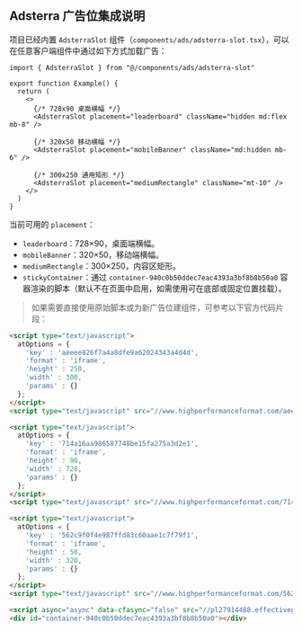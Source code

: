 ## Adsterra 广告位集成说明

项目已经内置 `AdsterraSlot` 组件（`components/ads/adsterra-slot.tsx`），可以在任意客户端组件中通过如下方式加载广告：

```tsx
import { AdsterraSlot } from "@/components/ads/adsterra-slot"

export function Example() {
  return (
    <>
      {/* 728x90 桌面横幅 */}
      <AdsterraSlot placement="leaderboard" className="hidden md:flex mb-8" />

      {/* 320x50 移动横幅 */}
      <AdsterraSlot placement="mobileBanner" className="md:hidden mb-6" />

      {/* 300x250 通用矩形 */}
      <AdsterraSlot placement="mediumRectangle" className="mt-10" />
    </>
  )
}
```

当前可用的 `placement`：

- `leaderboard`：728×90，桌面端横幅。
- `mobileBanner`：320×50，移动端横幅。
- `mediumRectangle`：300×250，内容区矩形。
- `stickyContainer`：通过 `container-940c0b50ddec7eac4393a3bf8b8b50a0` 容器渲染的脚本（默认不在页面中启用，如需使用可在底部或固定位置挂载）。

> 如果需要直接使用原始脚本或为新广告位建组件，可参考以下官方代码片段：

```html
<script type="text/javascript">
  atOptions = {
    'key' : 'aeeee826f7a4a8dfe9a62024343a4d4d',
    'format' : 'iframe',
    'height' : 250,
    'width' : 300,
    'params' : {}
  };
</script>
<script type="text/javascript" src="//www.highperformanceformat.com/aeeee826f7a4a8dfe9a62024343a4d4d/invoke.js"></script>

<script type="text/javascript">
  atOptions = {
    'key' : '714a16aa986587748be15fa275a3d2e1',
    'format' : 'iframe',
    'height' : 90,
    'width' : 728,
    'params' : {}
  };
</script>
<script type="text/javascript" src="//www.highperformanceformat.com/714a16aa986587748be15fa275a3d2e1/invoke.js"></script>

<script type="text/javascript">
  atOptions = {
    'key' : '562c9f0f4e987ffd83c60aae1c7f79f1',
    'format' : 'iframe',
    'height' : 50,
    'width' : 320,
    'params' : {}
  };
</script>
<script type="text/javascript" src="//www.highperformanceformat.com/562c9f0f4e987ffd83c60aae1c7f79f1/invoke.js"></script>

<script async="async" data-cfasync="false" src="//pl27914488.effectivegatecpm.com/940c0b50ddec7eac4393a3bf8b8b50a0/invoke.js"></script>
<div id="container-940c0b50ddec7eac4393a3bf8b8b50a0"></div>
```
